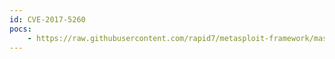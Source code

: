 ```yaml
---
id: CVE-2017-5260
pocs:
    - https://raw.githubusercontent.com/rapid7/metasploit-framework/master/modules/auxiliary/scanner/http/cnpilot_r_web_login_loot.rb
---
```

